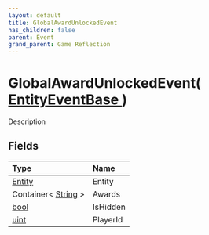 ```yaml
---
layout: default
title: GlobalAwardUnlockedEvent
has_children: false
parent: Event
grand_parent: Game Reflection
---
```

# GlobalAwardUnlockedEvent( [ EntityEventBase ](/riftbreaker-wiki/docs/game-reflection/events/entity_event_base/) )
Description 

## Fields

| Type | Name |
|:----------|:--------------|
| [Entity](/riftbreaker-wiki/docs/game-reflection/classes/entity/) | Entity |
| Container< [String](/riftbreaker-wiki/docs/game-reflection/components/string/) > | Awards |
| [bool](/riftbreaker-wiki/docs/game-reflection/components/bool/) | IsHidden |
| [uint](/riftbreaker-wiki/docs/game-reflection/components/uint/) | PlayerId |

